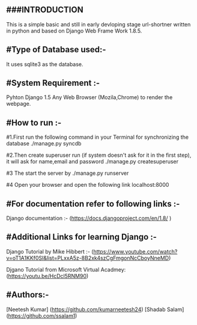 ###INTRODUCTION
---------------

This is a simple basic and still in early devloping stage url-shortner written in python and based on Django Web Frame Work 1.8.5.

#Type of Database used:-
-------------------------

It uses sqlite3 as the database.


#System Requirement :-
----------------------

Pyhton 
Django 1.5
Any Web Browser (Mozila,Chrome) to render the webpage.



#How to run :-
--------------

#1.First run the following command in your Terminal for synchronizing the database
	./manage.py syncdb 


#2.Then create superuser run (if system doesn't ask for it in the first step), it will ask for name,email and password
	./manage.py createsuperuser


#3 The start the server by
	./manage.py runserver


#4 Open your browser and open the following link
	localhost:8000 


#For documentation refer to following links :-
----------------------------------------------

Django documentation :- (https://docs.djangoproject.com/en/1.8/ )



#Additional Links for learning Django :-
----------------------------------------

Django Tutorial by Mike Hibbert :-
(https://www.youtube.com/watch?v=oT1A1KKf0SI&list=PLxxA5z-8B2xk4szCgFmgonNcCboyNneMD)

Djgano Tutorial from Microsoft Virtual Acadmey:
(https://youtu.be/HcDcl5RNM90)



#Authors:-
----------
[Neetesh Kumar] (https://github.com/kumarneetesh24)
[Shadab Salam]  (https://github.com/ssalam1)


